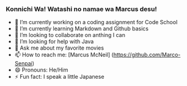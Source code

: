 ### Konnichi Wa! Watashi no namae wa Marcus desu!


- 🔭 I’m currently working on a coding assignment for Code School
- 🌱 I’m currently learning Markdown and Github basics
- 👯 I’m looking to collaborate on anthing I can
- 🤔 I’m looking for help with Java
- 💬 Ask me about my favorite movies
- 📫 How to reach me: [Marcus McNeil] (https://github.com/Marco-Senpai)
- 😄 Pronouns: He/Him
- ⚡ Fun fact: I speak a little Japanese


